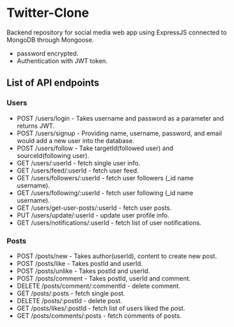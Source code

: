# Twitter-Clone

Backend repository for social media web app using ExpressJS connected to MongoDB through Mongoose.
- password encrypted.
- Authentication with JWT token.

## List of API endpoints

### Users

- POST /users/login - Takes username and password as a parameter and returns JWT.
- POST /users/signup - Providing name, username, password, and email would add a new user into the database.
- POST /users/follow - Take targetId(followed user) and sourceId(following user).
- GET /users/:userId - fetch single user info.
- GET /users/feed/:userId - fetch user feed.
- GET /users/followers/:userId - fetch user followers (_id name username). 
- GET /users/following/:userId - fetch user following (_id name username). 
- GET /users/get-user-posts/:userId - fetch user posts.
- PUT /users/update/:userId - update user profile info.
- GET /users/notifications/:userId - fetch list of user notifications.
  
### Posts

- POST /posts/new - Takes author(userId), content to create new post.
- POST /posts/like - Takes postId and userId.
- POST /posts/unlike - Takes postId and userId.
- POST /posts/comment - Takes postId, userId and comment.
- DELETE /posts/comment/:commentId - delete comment.
- GET /posts/:posts - fetch single post.
- DELETE /posts/:postId - delete post.
- GET /posts/likes/:postId - fetch list of users liked the post.
- GET /posts/comments/:posts - fetch comments of posts.
